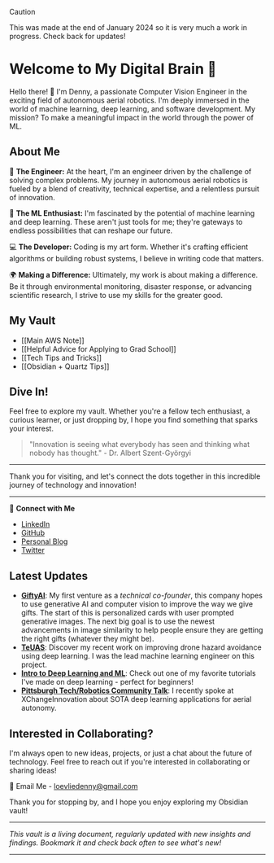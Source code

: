 
> [!caution]
> This was made at the end of January 2024 so it is very much a work in progress.  Check back for updates!
> 

# Welcome to My Digital Brain 🧠

Hello there! 👋 I'm Denny, a passionate Computer Vision Engineer in the exciting field of autonomous aerial robotics. I'm deeply immersed in the world of machine learning, deep learning, and software development. My mission? To make a meaningful impact in the world through the power of ML.

## About Me

🤖 **The Engineer:** At the heart, I'm an engineer driven by the challenge of solving complex problems. My journey in autonomous aerial robotics is fueled by a blend of creativity, technical expertise, and a relentless pursuit of innovation.

🧠 **The ML Enthusiast:** I'm fascinated by the potential of machine learning and deep learning. These aren't just tools for me; they're gateways to endless possibilities that can reshape our future.

💻 **The Developer:** Coding is my art form. Whether it's crafting efficient algorithms or building robust systems, I believe in writing code that matters.

🌍 **Making a Difference:** Ultimately, my work is about making a difference. Be it through environmental monitoring, disaster response, or advancing scientific research, I strive to use my skills for the greater good.

## My Vault

- [[Main AWS Note]]
- [[Helpful Advice for Applying to Grad School]]
- [[Tech Tips and Tricks]]
- [[Obsidian + Quartz Tips]]


## Dive In!

Feel free to explore my vault. Whether you're a fellow tech enthusiast, a curious learner, or just dropping by, I hope you find something that sparks your interest.

> "Innovation is seeing what everybody has seen and thinking what nobody has thought." - Dr. Albert Szent-Györgyi

---

Thank you for visiting, and let's connect the dots together in this incredible journey of technology and innovation!

---

🔗 **Connect with Me**
- [LinkedIn](https://www.linkedin.com/in/dennisloevlie/)
- [GitHub](https://github.com/loevlie)
- [Personal Blog](https://medium.com/@dennyloevlie)
- [Twitter](https://twitter.com/DennisLoevlie)

## Latest Updates

- **[GiftyAI](https://gifty.com.co/)**: My first venture as a *technical co-founder*, this company hopes to use generative AI and computer vision to improve the way we give gifts.  The start of this is personalized cards with user prompted generative images.  The next big goal is to use the newest advancements in image similarity to help people ensure they are getting the right gifts (whatever they might be).
- **[TeUAS](https://www.duality.ai/blog/kef-robotics-tethered-drones#:~:text=The%20KEF%20team%20took%20on,demonstrations%20in%20diverse%20operational%20environments.)**: Discover my recent work on improving drone hazard avoidance using deep learning.  I was the lead machine learning engineer on this project.
- **[Intro to Deep Learning and ML](https://medium.com/towards-data-science/logistic-regression-with-pytorch-3c8bbea594be)**: Check out one of my favorite tutorials I've made on deep learning - perfect for beginners!
- **[Pittsburgh Tech/Robotics Community Talk](https://xchangepgh2023.sched.com/event/1LdC7/an-interactive-exploration-of-computer-vision-for-unmanned-aerial-vehicles-uavs)**: I recently spoke at XChangeInnovation about SOTA deep learning applications for aerial autonomy.

## Interested in Collaborating?

I'm always open to new ideas, projects, or just a chat about the future of technology. Feel free to reach out if you're interested in collaborating or sharing ideas!

📧 Email Me - loevliedenny@gmail.com

Thank you for stopping by, and I hope you enjoy exploring my Obsidian vault!

---

*This vault is a living document, regularly updated with new insights and findings. Bookmark it and check back often to see what's new!*

---

